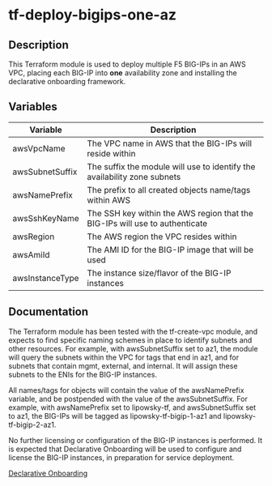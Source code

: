 # tf-deploy-bigips-one-az

## Description

This Terraform module is used to deploy multiple F5 BIG-IPs in an AWS VPC, placing each BIG-IP into **one** availability zone and installing the declarative onboarding framework.

## Variables

| Variable | Description |
| -------- | ----------- |
| awsVpcName | The VPC name in AWS that the BIG-IPs will reside within|
| awsSubnetSuffix | The suffix the module will use to identify the availability zone subnets|
| awsNamePrefix | The prefix to all created objects name/tags within AWS|
| awsSshKeyName | The SSH key within the AWS region that the BIG-IPs will use to authenticate|
| awsRegion | The AWS region the VPC resides within|
| awsAmiId | The AMI ID for the BIG-IP image that will be used|
| awsInstanceType | The instance size/flavor of the BIG-IP instances|

## Documentation

The Terraform module has been tested with the tf-create-vpc module, and expects to find specific naming schemes in place to identify subnets and other resources.  For example, with awsSubnetSuffix set to az1, the module will query the subnets within the VPC for tags that end in az1, and for subnets that contain mgmt, external, and internal.  It will assign these subnets to the ENIs for the BIG-IP instances.

All names/tags for objects will contain the value of the awsNamePrefix variable, and be postpended with the value of the awsSubnetSuffix.  For example, with awsNamePrefix set to lipowsky-tf, and awsSubnetSuffix set to az1, the BIG-IPs will be tagged as lipowsky-tf-bigip-1-az1 and lipowsky-tf-bigip-2-az1.

No further licensing or configuration of the BIG-IP instances is performed.  It is expected that Declarative Onboarding will be used to configure and license the BIG-IP instances, in preparation for service deployment.

[Declarative Onboarding](https://clouddocs.f5.com/products/extensions/f5-declarative-onboarding/latest/)
